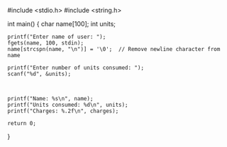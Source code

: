 #include <stdio.h>
#include <string.h>

int main() {
    char name[100];
    int units;
    

    printf("Enter name of user: ");
    fgets(name, 100, stdin);
    name[strcspn(name, "\n")] = '\0';  // Remove newline character from name

    printf("Enter number of units consumed: ");
    scanf("%d", &units);



    printf("Name: %s\n", name);
    printf("Units consumed: %d\n", units);
    printf("Charges: %.2f\n", charges);

    return 0;
}
